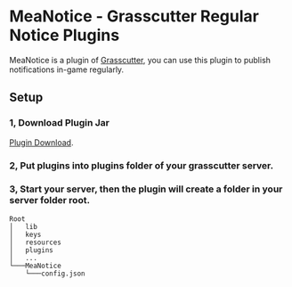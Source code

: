 # MeaNotice - Grasscutter Regular Notice Plugins
MeaNotice is a plugin of [Grasscutter](https://github.com/Grasscutters/Grasscutter), you can use this plugin to publish notifications in-game regularly.

## Setup 
### 1, Download Plugin Jar
[Plugin Download](https://github.com/Coooookies/MeaNotice/releases).
### 2, Put plugins into plugins folder of your grasscutter server.
### 3, Start your server, then the plugin will create a folder in your server folder root.
```
Root
│   lib
│   keys
│   resources
│   plugins
│   ...
└───MeaNotice
    └───config.json
```
